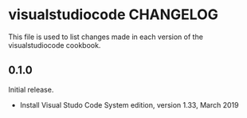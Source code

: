# visualstudiocode CHANGELOG

This file is used to list changes made in each version of the visualstudiocode cookbook.

## 0.1.0

Initial release.

- Install Visual Studo Code System edition, version 1.33, March 2019 
